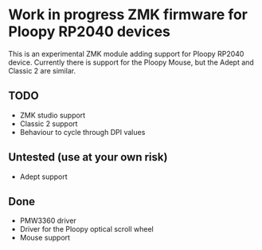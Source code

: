 # Work in progress ZMK firmware for Ploopy RP2040 devices

This is an experimental ZMK module adding support for Ploopy RP2040 device. Currently there is support for the Ploopy Mouse, but the Adept and Classic 2 are similar.

## TODO

- ZMK studio support
- Classic 2 support
- Behaviour to cycle through DPI values

## Untested (use at your own risk)

- Adept support

## Done

- PMW3360 driver
- Driver for the Ploopy optical scroll wheel
- Mouse support
